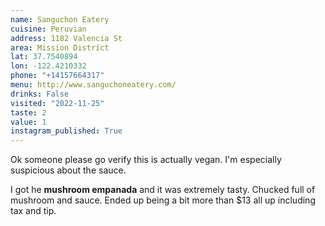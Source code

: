 ```yaml
---
name: Sanguchon Eatery
cuisine: Peruvian
address: 1182 Valencia St
area: Mission District
lat: 37.7540894
lon: -122.4210332
phone: "+14157664317"
menu: http://www.sanguchoneatery.com/
drinks: False
visited: "2022-11-25"
taste: 2
value: 1
instagram_published: True
---
```


Ok someone please go verify this is actually vegan. I'm especially suspicious about the sauce. 

I got he **mushroom empanada** and it was extremely tasty. Chucked full of mushroom and sauce. Ended up being a bit more than $13 all up including tax and tip.
